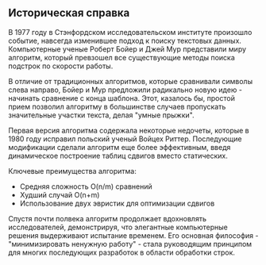 ## Историческая справка

В 1977 году в Стэнфордском исследовательском институте произошло событие, навсегда изменившее подход к поиску текстовых данных. Компьютерные ученые Роберт Бойер и Джей Мур представили миру алгоритм, который превзошел все существующие методы поиска подстрок по скорости работы.

В отличие от традиционных алгоритмов, которые сравнивали символы слева направо, Бойер и Мур предложили радикально новую идею - начинать сравнение с конца шаблона. Этот, казалось бы, простой прием позволил алгоритму в большинстве случаев пропускать значительные участки текста, делая "умные прыжки".

Первая версия алгоритма содержала некоторые недочеты, которые в 1980 году исправил польский ученый Войцех Риттер. Последующие модификации сделали алгоритм еще более эффективным, введя динамическое построение таблиц сдвигов вместо статических.

Ключевые преимущества алгоритма:
- Средняя сложность O(n/m) сравнений
- Худший случай O(n+m)
- Использование двух эвристик для оптимизации сдвигов

Спустя почти полвека алгоритм продолжает вдохновлять исследователей, демонстрируя, что элегантные компьютерные решения выдерживают испытание временем. Его основная философия - "минимизировать ненужную работу" - стала руководящим принципом для многих последующих разработок в области обработки строк.
